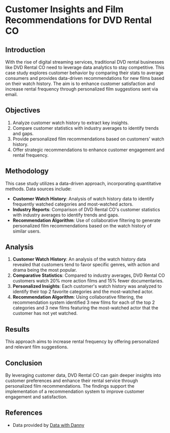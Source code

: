 # Customer Insights and Film Recommendations for DVD Rental CO

## Introduction
With the rise of digital streaming services, traditional DVD rental businesses like DVD Rental CO need to leverage data analytics to stay competitive. This case study explores customer behavior by comparing their stats to average consumers and provides data-driven recommendations for new films based on their watch history. The aim is to enhance customer satisfaction and increase rental frequency through personalized film suggestions sent via email.

## Objectives
1. Analyze customer watch history to extract key insights.
2. Compare customer statistics with industry averages to identify trends and gaps.
3. Provide personalized film recommendations based on customers' watch history.
4. Offer strategic recommendations to enhance customer engagement and rental frequency.

## Methodology
This case study utilizes a data-driven approach, incorporating quantitative methods. Data sources include:
- **Customer Watch History**: Analysis of watch history data to identify frequently watched categories and most-watched actors.
- **Industry Reports**: Comparison of DVD Rental CO's customer statistics with industry averages to identify trends and gaps.
- **Recommendation Algorithm**: Use of collaborative filtering to generate personalized film recommendations based on the watch history of similar users.

## Analysis
1. **Customer Watch History**: An analysis of the watch history data revealed that customers tend to favor specific genres, with action and drama being the most popular.
2. **Comparative Statistics**: Compared to industry averages, DVD Rental CO customers watch 20% more action films and 15% fewer documentaries.
3. **Personalized Insights**: Each customer's watch history was analyzed to identify their top 2 favorite categories and the most-watched actor.
4. **Recommendation Algorithm**: Using collaborative filtering, the recommendation system identified 3 new films for each of the top 2 categories and 3 new films featuring the most-watched actor that the customer has not yet watched.

## Results


This approach aims to increase rental frequency by offering personalized and relevant film suggestions.

## Conclusion
By leveraging customer data, DVD Rental CO can gain deeper insights into customer preferences and enhance their rental service through personalized film recommendations. The findings support the implementation of a recommendation system to improve customer engagement and satisfaction.

## References
- Data provided by [Data with Danny](https://datawithdanny.com)

